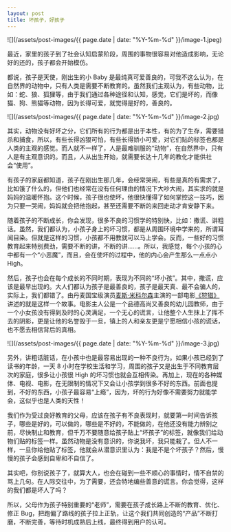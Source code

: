 ```yaml
---
layout: post
title: 坏孩子，好孩子
---
```


![](/assets/post-images/{{ page.date | date: "%Y-%m-%d" }}/image-1.jpeg)

最近，家里的孩子到了社会认知启蒙阶段，周围的事物很容易对他造成影响，无论好的还的，孩子都会开始模仿。

都说，孩子是天使，刚出生的小 Baby 是最纯真可爱善良的，可我不这么认为，在自然界的动物中，只有人类是需要不断教育的。虽然我们主观认为，有些动物，比如：蛇、狼、狐狸等，由于我们通过各种途径和认知，感觉，它们是坏的，而像猫、狗、熊猫等动物，因为长得可爱，就觉得是好的，善良的。

![](/assets/post-images/{{ page.date | date: "%Y-%m-%d" }}/image-2.jpg)

其实，动物没有好坏之分，它们所有的行为都是出于本性，有的为了生存，需要猎杀和捕食，所以，有些长得凶狠可怕，有些长得娇小可爱，对它们贴的标签也都是人类的主观的感觉。而人就不一样了，人是最难驯服的“动物”，在自然界中，只有人是有主观意识的。而且，人从出生开始，就需要长达十几年的教化才能供社会“使用”。

有孩子的家庭都知道，孩子在刚出生那几年，会经常哭闹，有些是真的有需求了，比如饿了什么的，但他们也经常在没有任何理由的情况下大吵大闹，其实求的就是妈妈的温暖怀抱。这个时候，孩子很也使坏，他很快懂得了如何掌控这一技巧，因为只要一哭闹，妈妈就会把他抱起，甚至还需要不断的来回走动才肯安静下来。

随着孩子的不断成长，你会发现，很多不良的习惯学的特别快，比如：撒谎、讲粗话。虽然，我们都认为，小孩子身上的坏习惯，都是从周围环境中学来的，所谓耳闻目染。但就是这样的习惯，小孩都不用教就可以马上学会。反而，一些好的习惯教育起来特别费劲，需要不断的讲，不断的讲……。所以，我感觉，每个小孩的心中都有一个“小恶魔”，而且，会在使坏的过程中，他的内心会产生那么一点点小 High。

然后，孩子也会在每个成长的不同时期，表现为不同的“坏小孩”。其中，撒谎，应该是最早出现的。大人们都认为孩子是最善良的，孩子是最天真、最不会骗人的，实际上，我们都错了。由丹麦国宝级演员[麦斯·米科尔森](http://people.mtime.com/925272/)主演的一部电影[《狩猎》](http://movie.mtime.com/164614/)讲述的就是这样一个故事。电影主人公是一个品德高尚又善良的幼儿园教师，由于一个小女孩没有得到及时的心灵满足，一个无心的谎言，让他整个人生抹上了挥不去的阴影，更是让他的名誉毁于一旦，镇上的人和亲友更是宁愿相信小孩的谎话，也不愿去相信背后的真相。

![](/assets/post-images/{{ page.date | date: "%Y-%m-%d" }}/image-3.jpg)

另外，讲粗话脏话，在小孩中也是最容易出现的一种不良行为。如果小孩已经到了读书的年龄，一天 8 小时在学校生活和学习，周围的孩子又是出生于不同教育层次的家庭，很多让小孩很 High 的坏习惯也就会互相传染。再加上，现在的各种媒体、电视、电影，在无限制的情况下又会让小孩学到很多不好的东西。前面也提到，不好的东西，小孩子最容易“上瘾”，因为，坏的行为好像不需要努力就能学会，这似乎也是人类的天性！

我们作为受过良好教育的父母，应该在孩子有不良表现时，就要第一时间告诉孩子，哪些是好的，可以做的，哪些是不好的，不能做的，在他还没有能力辨别之前，尽快制止和教育，但千万不要随意给孩子贴上“坏孩子”的标签，就像我们给动物们贴的标签一样。虽然动物是没有意识的，你说我坏，我只能栽了。但人不一样，一旦你给他贴了标签，他就会从潜意识里认为：我是不是个坏孩子？然后，慢慢的孩子会感到自卑和不自信了。

其实吧，你别说孩子了，就算大人，也会在碰到一些不顺心的事情时，情不自禁的骂上几句。在人际交往中，为了需要，还会特地编些善意的谎言。你会觉得，这样的我们都是坏人了吗？

所以，父母作为孩子特别重要的“老师”，需要在孩子成长路上不断的教育、优化、修正 Bug，把跑偏了路线的孩子拉上正轨，让这个我们共同创造的“产品”不断打磨，不断完善，等待时机成熟后上线，最终得到用户的认可。
